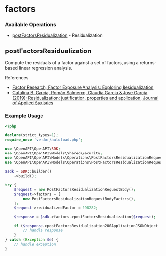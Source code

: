 # factors

### Available Operations

* [postFactorsResidualization](#postfactorsresidualization) - Residualization

## postFactorsResidualization

Compute the residuals of a factor against a set of factors, using a returns-based linear regression analysis.

References
* [Factor Research, Factor Exposure Analysis: Exploring Residualization](https://insights.factorresearch.com/research-factor-exposure-analysis-exploring-residualization/)
* [Catalina B. Garcia, Román Salmeron, Claudia Garcia & Jose Garcia (2019): Residualization: justification, properties and application, Journal of Applied Statistics](https://doi.org/10.1080/02664763.2019.1701638)


### Example Usage

```php
<?php

declare(strict_types=1);
require_once 'vendor/autoload.php';

use \OpenAPI\OpenAPI\SDK;
use \OpenAPI\OpenAPI\Models\Shared\Security;
use \OpenAPI\OpenAPI\Models\Operations\PostFactorsResidualizationRequestBody;
use \OpenAPI\OpenAPI\Models\Operations\PostFactorsResidualizationRequestBodyFactors;

$sdk = SDK::builder()
    ->build();

try {
    $request = new PostFactorsResidualizationRequestBody();
    $request->factors = [
        new PostFactorsResidualizationRequestBodyFactors(),
    ];
    $request->residualizedFactor = 298282;

    $response = $sdk->factors->postFactorsResidualization($request);

    if ($response->postFactorsResidualization200ApplicationJSONObject !== null) {
        // handle response
    }
} catch (Exception $e) {
    // handle exception
}
```
